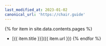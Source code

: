 ```yaml
---
last_modified_at: 2023-01-02
canonical_url: 'https://chair.guide'
---
```

{% for item in site.data.contents.pages %}
- [{{ item.title }}]({{ item.url }})
{% endfor %}
